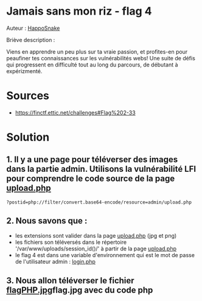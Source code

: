 # Jamais sans mon riz - flag 4

Auteur : [HappoSnake](https://github.com/pathibault/)

Briève description : 

Viens en apprendre un peu plus sur ta vraie passion, et profites-en pour peaufiner tes connaissances sur les vulnérabilités webs! Une suite de défis qui progressent en difficulté tout au long du parcours, de débutant à expérizmenté.


# Sources
- https://finctf.ettic.net/challenges#Flag%202-33


# Solution
## 1. Il y a une page pour téléverser des images dans la partie admin. Utilisons la vulnérabilité LFI pour comprendre le code source de la page [upload.php](../upload.php)
```
?postid=php://filter/convert.base64-encode/resource=admin/upload.php
```

## 2. Nous savons que :
- les extensions sont valider dans la page [upload.php](../upload.php) (jpg et png)
- les fichiers son téléversés dans le répertoire '/var/www/uploads/session_id()/' à partir de la page [upload.php](../upload.php)
- le flag 4 est dans une variable d'environnement qui est le mot de passe de l'utilisateur admin : [login.php](../login.php)

## 3. Nous allon téléverser le fichier [flagPHP.jpg](../flagPHP.jpg)flag.jpg avec du code php 


